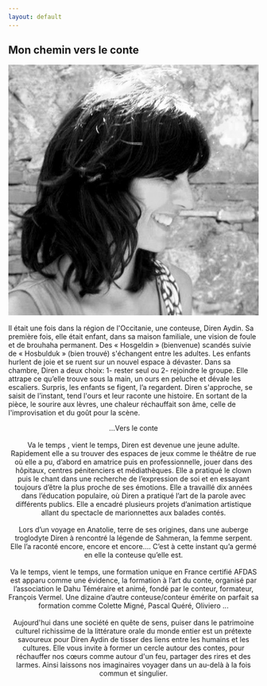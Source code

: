 ```yaml
---
layout: default
---
```


   <h2 id="mon-chemin-vers-le-conte">Mon chemin vers le conte</h2>
<p><img src="./photo/noir -bl.jpg" alt="diren en noir et blanc" class="parcours" /></p>

<p class="tx-parcours"> Il était une fois dans la région de l'Occitanie, une conteuse, Diren Aydin.
Sa première fois, elle était enfant, dans sa maison familiale, une vision de foule et de brouhaha permanent. Des « Hosgeldin » (bienvenue) scandés suivie de « Hosbulduk » (bien trouvé) s'échangent entre les adultes. Les enfants hurlent de joie et se ruent sur un nouvel espace à dévaster. Dans sa chambre, Diren a deux choix: 1- rester seul ou 2- rejoindre le groupe. Elle attrape ce qu’elle trouve sous la main, un ours en peluche et dévale les escaliers. Surpris, les enfants se figent, l’a regardent. Diren s'approche, se saisit de l’instant, tend l'ours et leur raconte une histoire. En sortant de la pièce, le sourire aux lèvres, une chaleur réchauffait son âme, celle de l'improvisation et du goût pour la scène. <br />
  <center> ...Vers le conte  <center>  <br /> 
Va le temps , vient le temps, Diren est devenue une jeune adulte. Rapidement elle a su trouver des espaces de jeux comme le théâtre de rue où elle a pu, d’abord en amatrice puis en  professionnelle, jouer dans des hôpitaux, centres pénitenciers et médiathèques.  Elle a pratiqué le clown puis le chant dans une recherche de l’expression de soi et en essayant toujours d’être la plus proche de ses émotions. Elle a travaillé dix années dans l’éducation populaire, où Diren a pratiqué l’art de la parole avec différents publics. Elle a encadré plusieurs projets d’animation artistique allant du spectacle de marionnettes aux balades contés.  <br />
 <br />
Lors d’un voyage en Anatolie, terre de ses origines, dans une auberge troglodyte Diren à rencontré la légende de Sahmeran, la femme serpent. Elle l’a raconté encore, encore et encore…. C’est à cette instant qu’a germé en elle la conteuse qu’elle est.  <br />
 <br />
Va le temps, vient le temps, une formation unique en France certifié AFDAS est apparu  comme une évidence, la formation à l’art du conte, organisé par l’association le Dahu Téméraire et animé, fondé par le conteur, formateur, François Vermel.  Une dizaine d’autre conteuse/conteur émérite on parfait sa formation comme Colette Migné, Pascal Quéré, Oliviero ...  <br />
 <br />
Aujourd'hui dans une société en quête de sens, puiser dans le patrimoine culturel richissime de la littérature orale du monde entier est un prétexte savoureux pour Diren Aydin de tisser des liens entre les humains et les cultures. Elle vous invite à former un cercle autour des contes, pour réchauffer nos cœurs comme autour d'un feu, partager des rires et des larmes. Ainsi laissons nos imaginaires voyager dans un au-delà à la fois commun et singulier.
</p>